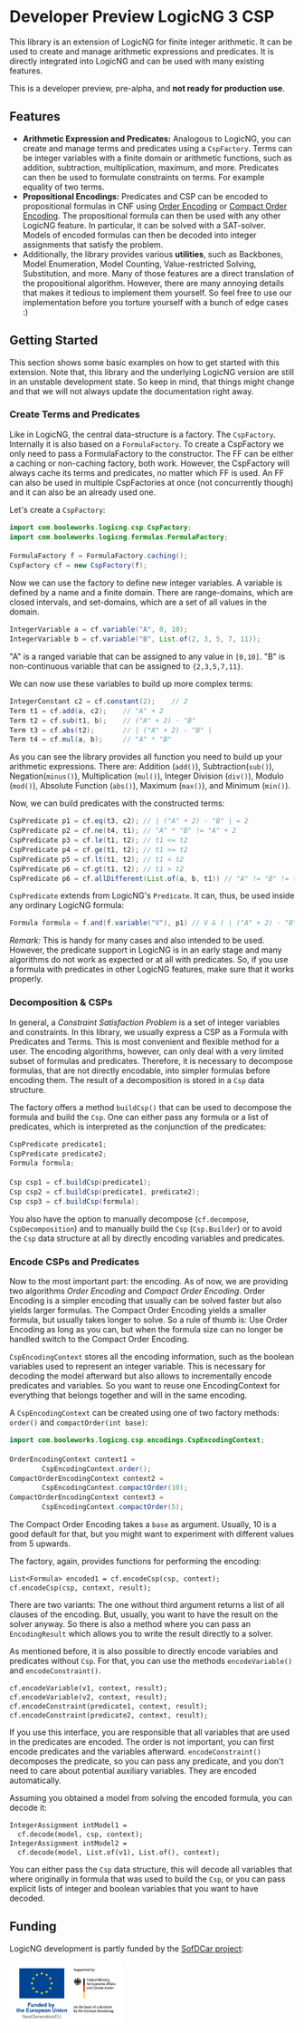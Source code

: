 # Developer Preview LogicNG 3 CSP

This library is an extension of LogicNG for finite integer arithmetic.  It can be used to create and manage arithmetic
expressions and predicates.  It is directly integrated into LogicNG and can be used with many existing features.

This is a developer preview, pre-alpha, and **not ready for production use**.

## Features

- **Arithmetic Expression and Predicates:** Analogous to LogicNG, you can create and manage terms and predicates using a
  `CspFactory`.  Terms can be integer variables with a finite domain or arithmetic functions, such as addition,
  subtraction, multiplication, maximum, and more.  Predicates can then be used to formulate constraints on terms.  For
  example equality of two terms.
- **Propositional Encodings:** Predicates and CSP can be encoded to propositional formulas in CNF
  using [Order Encoding]("https://doi.org/10.1007/s10601-008-9061-0")
  or [Compact Order Encoding]("https://doi.org/10.1007/978-3-642-21581-0_36").  The propositional formula can then be
  used with any other LogicNG feature.  In particular, it can be solved with a SAT-solver.  Models of encoded formulas
  can then be decoded into integer assignments that satisfy the problem.
- Additionally, the library provides various **utilities**, such as Backbones, Model Enumeration, Model Counting,
  Value-restricted Solving, Substitution, and more.  Many of those features are a direct translation of the
  propositional
  algorithm.  However, there are many annoying details that makes it tedious to implement them yourself.  So feel free
  to
  use our implementation before you torture yourself with a bunch of edge cases :)

## Getting Started

This section shows some basic examples on how to get started with this extension.  Note that, this library and the
underlying LogicNG version are still in an unstable development state. So keep in mind, that things might change and
that we will not always update the documentation right away.

### Create Terms and Predicates

Like in LogicNG, the central data-structure is a factory.  The `CspFactory`.  Internally it is also based on a
`FormulaFactory`.  To create a CspFactory we only need to pass a FormulaFactory to the constructor.  The FF can be
either a caching or non-caching factory, both work.  However, the CspFactory will always cache its terms and
predicates, no matter which FF is used. An FF can also be used in multiple CspFactories at once (not concurrently
though) and it can also be an already used one.

Let's create a `CspFactory`:

```java
import com.booleworks.logicng.csp.CspFactory;
import com.booleworks.logicng.formulas.FormulaFactory;

FormulaFactory f = FormulaFactory.caching();
CspFactory cf = new CspFactory(f);
```

Now we can use the factory to define new integer variables.  A variable is defined by a name and a finite domain.  There
are range-domains, which are closed intervals, and set-domains, which are a set of all values in the domain.

```java
IntegerVariable a = cf.variable("A", 0, 10);
IntegerVariable b = cf.variable("B", List.of(2, 3, 5, 7, 11));
```

"A" is a ranged variable that can be assigned to any value in `[0,10]`.  "B" is non-continuous variable that can be
assigned to `{2,3,5,7,11}`.

We can now use these variables to build up more complex terms:

```java
IntegerConstant c2 = cf.constant(2);    // 2
Term t1 = cf.add(a, c2);    // "A" + 2  
Term t2 = cf.sub(t1, b);    // ("A" + 2) - "B"
Term t3 = cf.abs(t2);       // | ("A" + 2) - "B" |
Term t4 = cf.mul(a, b);     // "A" * "B"
```

As you can see the library provides all function you need to build up your arithmetic expressions.  There are:
Addition (`add()`), Subtraction(`sub()`), Negation(`minus()`), Multiplication (`mul()`), Integer Division (`div()`),
Modulo (`mod()`), Absolute Function (`abs()`), Maximum (`max()`), and Minimum (`min()`).

Now, we can build predicates with the constructed terms:

```java
CspPredicate p1 = cf.eq(t3, c2); // | ("A" + 2) - "B" | = 2
CspPredicate p2 = cf.ne(t4, t1); // "A" * "B" != "A" + 2 
CspPredicate p3 = cf.le(t1, t2); // t1 <= t2
CspPredicate p4 = cf.ge(t1, t2); // t1 >= t2
CspPredicate p5 = cf.lt(t1, t2); // t1 < t2
CspPredicate p6 = cf.gt(t1, t2); // t1 > t2
CspPredicate p6 = cf.allDifferent(List.of(a, b, t1)) // "A" != "B" != t1
```

`CspPredicate` extends from LogicNG's `Predicate`. It can, thus, be used inside any ordinary LogicNG formula:

```java
Formula formula = f.and(f.variable("V"), p1) // V & ( | ("A" + 2) - "B" | = 2 )
```

*Remark:* This is handy for many cases and also intended to be used.  However, the predicate support in LogicNG is in an
early stage and many algorithms do not work as expected or at all with predicates.  So, if you use a formula with
predicates in other LogicNG features, make sure that it works properly.

### Decomposition & CSPs

In general, a *Constraint Satisfaction Problem* is a set of integer variables and constraints.  In this library, we
usually express a CSP as a Formula with Predicates and Terms.  This is most convenient and flexible method for a user.
The encoding algorithms, however, can only deal with a very limited subset of formulas and predicates.  Therefore, it
is necessary to decompose formulas, that are not directly encodable, into simpler formulas before encoding them.  The
result of a decomposition is stored in a `Csp` data structure.

The factory offers a method `buildCsp()` that can be used to decompose the formula and build the `Csp`.  One can either
pass any formula or a list of predicates, which is interpreted as the conjunction of the predicates:

```java
CspPredicate predicate1;
CspPredicate predicate2;
Formula formula;

Csp csp1 = cf.buildCsp(predicate1);
Csp csp2 = cf.buildCsp(predicate1, predicate2);
Csp csp3 = cf.buildCsp(formula);
```

You also have the option to manually decompose (`cf.decompose`, `CspDecomposition`) and to manually build the `Csp`
(`Csp.Builder`) or to avoid the `Csp` data structure at all by directly encoding variables and predicates.

### Encode CSPs and Predicates

Now to the most important part: the encoding. As of now, we are providing two algorithms _Order Encoding_ and _Compact
Order Encoding_.  Order Encoding is a simpler encoding that usually can be solved faster but also yields larger
formulas.  The Compact Order Encoding yields a smaller formula, but usually takes longer to solve.  So a rule of
thumb is: Use Order Encoding as long as you can, but when the formula size can no longer be handled switch to the
Compact Order Encoding.

`CspEncodingContext` stores all the encoding information, such as the boolean variables used to represent an integer
variable.  This is necessary for decoding the model afterward but also allows to incrementally encode predicates and
variables.  So you want to reuse one EncodingContext for everything that belongs together and will in the same encoding.

A `CspEncodingContext` can be created using one of two factory methods: `order()` and `compactOrder(int base)`:

```java
import com.booleworks.logicng.csp.encodings.CspEncodingContext;

OrderEncodingContext context1 =
        CspEncodingContext.order();
CompactOrderEncodingContext context2 =
        CspEncodingContext.compactOrder(10);
CompactOrderEncodingContext context3 =
        CspEncodingContext.compactOrder(5); 
```

The Compact Order Encoding takes a `base` as argument.  Usually, 10 is a good default for that, but you might want to
experiment with different values from 5 upwards.

The factory, again, provides functions for performing the encoding:

```
List<Formula> encoded1 = cf.encodeCsp(csp, context);
cf.encodeCsp(csp, context, result);
```

There are two variants: The one without third argument returns a list of all clauses of the encoding.  But, usually, you
want to have the result on the solver anyway.  So there is also a method where you can pass an `EncodingResult` which
allows you to write the result directly to a solver.

As mentioned before, it is also possible to directly encode variables and predicates without `Csp`.  For that, you can
use the methods `encodeVariable()` and `encodeConstraint()`.

```
cf.encodeVariable(v1, context, result);
cf.encodeVariable(v2, context, result);
cf.encodeConstraint(predicate1, context, result);
cf.encodeConstraint(predicate2, context, result);
```

If you use this interface, you are responsible that all variables that are used in the predicates are encoded.  The
order is not important, you can first encode predicates and the variables afterward.  `encodeConstraint()` decomposes
the predicate, so you can pass any predicate, and you don't need to care about potential auxiliary variables.  They are
encoded automatically.

Assuming you obtained a model from solving the encoded formula, you can decode it:

```
IntegerAssignment intModel1 = 
  cf.decode(model, csp, context);
IntegerAssignment intModel2 = 
  cf.decode(model, List.of(v1), List.of(), context);
```

You can either pass the `Csp` data structure, this will decode all variables that where originally in formula that was
used to build the `Csp`, or you can pass explicit lists of integer and boolean variables that you want to have decoded.

## Funding

LogicNG development is partly funded by the [SofDCar project](https://sofdcar.de/):

<a href="https://www.sofdcar.de"><img src="https://github.com/booleworks/logicng-core/blob/main/doc/logo/bmwk.png" alt="logo" width="200"></a>
